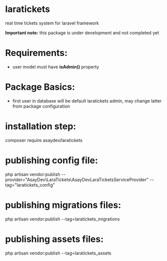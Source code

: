 # laratickets
real time tickets system for laravel framework

**Important note:** this package is under development and not completed yet

# Requirements:
- user model must have **isAdmin()** property 


# Package Basics:
- first user in database will be default laratickets admin, may change latter from package configuration


# installation step:

composer require asaydev/laratickets

# publishing config file:
php artisan vendor:publish --provider="AsayDev\LaraTickets\AsayDevLaraTicketsServiceProvider" --tag="laratickets_config"

# publishing migrations files:

php artisan vendor:publish --tag=laratickets_migrations

# publishing assets files:

php artisan vendor:publish --tag=laratickets_assets
